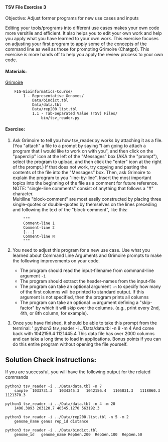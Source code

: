 #### TSV File Exercise 3

 Objective: Adjust former programs for new use cases and inputs

 Editing your tools/programs into different use cases makes your own code more versitile and efficient. It also helps you to edit your own work and help you apply what you have learned to your own work. This exercise focuses on adjusting your first program to apply some of the concepts of the command line as well as those for prompting Grimoire (Chatgpt). This exercise is more hands off to help you apply the review process to your own code.

#### Materials: 
[Grimoire](https://chat.openai.com/g/g-n7Rs0IK86-grimoire)
```
    FIG-Bioinformatics-Course/
        1 - Representative Genomes/
            Data/bindict.tbl
            Data/data.tbl
            Data/rep200.list.tbl
            1.1 - Tab-Separated Value (TSV) Files/
                bin/tsv_reader.py
```

#### Exercise: 

1. Ask Grimoire to tell you how tsv_reader.py works by attaching it as a file. (You "attach" a file to a prompt by saying "I am going to attach a program that I would like to work on with you", and then click on the "paperclip" icon at the left of the "Messages" box (AKA the "prompt"), select the program to upload, and then click the "enter" icon at the right of the prompt.) If that does not work, try copying and pasting the contents of the file into the "Messages" box. Then, ask Grimoire to explain the program to you "line-by-line". Insert the most important topics into the beginning of the file as a comment for future reference.\
NOTE: "single-line comments" consist of anything that follows a "#" character.\
Multiline "block-comment" are most easily constructed by placing three single-quotes or double-quotes by themselves on the lines preceding and following the text of the "block-comment", like this:
```
        """
        Comment-line 1
        Comment-line 2
        [...]
        Comment-line N
        """
```

2. You need to adjust this program for a new use case. Use what you learned about Command Line Arguments and Grimoire prompts to make the following improvements on your code. 
    * The program should read the input-filename from command-line argument `-i`
    * The program should extract the header-names from the input-file
    * The program can take an optional argument `-n` to specify how many of the first columns will be printed to standard output. If this argument is not specified, then the program prints all columns
    * The program can take an optional `-m` argument defining a "skip-factor" by which it will skip over the columns. (e.g., print every 2nd, 4th, or 8th column, for example).
    
3. Once you have finished, it should be able to take this prompt from the terminal:
    ' python3 tsv_reader -i ../Data/data.tbl -n 8 -m 4 
And come back with
    1042156.4 1121445.4
This data file has over 2000 columns and can take a long time to load in applications. Bonus points if you can do this entire program without opening the file yourself.

## Solution Check instructions:
If you are successful, you will have the following output for the related commands

```
python3 tsv_reader -i ../Data/data.tbl -n 7 
    sample	1033731.3	1034345.3	1042156.4	1105031.3	1118060.3	1121370.3
```

```
python3 tsv_reader -i ../Data/data.tbl -n 4 -m 20
    1496.3893 203120.7 40545.1270 563192.3
```

```
python3 tsv_reader -i ../Data/rep200.list.tbl -n 5 -m 2
    genome_name genus rep_id distance
```

```
python3 tsv_reader -i ../Data/bindict.tbl 
    genome_id	genome_name	RepGen.200	RepGen.100	RepGen.50
```
